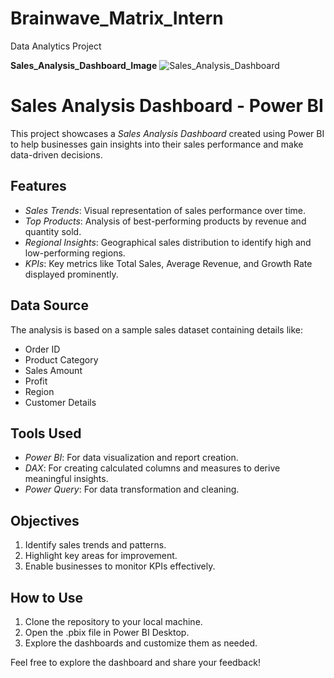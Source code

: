 # Brainwave_Matrix_Intern
Data Analytics Project 

**Sales_Analysis_Dashboard_Image**
![Sales_Analysis_Dashboard](https://github.com/user-attachments/assets/62c6a1ce-3d1f-4f60-b7e8-82d48c62b908)

# Sales Analysis Dashboard - Power BI  

This project showcases a *Sales Analysis Dashboard* created using Power BI to help businesses gain insights into their sales performance and make data-driven decisions.

## Features  
- *Sales Trends*: Visual representation of sales performance over time.  
- *Top Products*: Analysis of best-performing products by revenue and quantity sold.  
- *Regional Insights*: Geographical sales distribution to identify high and low-performing regions.   
- *KPIs*: Key metrics like Total Sales, Average Revenue, and Growth Rate displayed prominently.  

## Data Source  
The analysis is based on a sample sales dataset containing details like:  
- Order ID  
- Product Category  
- Sales Amount  
- Profit  
- Region  
- Customer Details  

## Tools Used  
- *Power BI*: For data visualization and report creation.  
- *DAX*: For creating calculated columns and measures to derive meaningful insights.  
- *Power Query*: For data transformation and cleaning.  

## Objectives  
1. Identify sales trends and patterns.  
2. Highlight key areas for improvement.  
3. Enable businesses to monitor KPIs effectively.  

## How to Use  
1. Clone the repository to your local machine.  
2. Open the .pbix file in Power BI Desktop.  
3. Explore the dashboards and customize them as needed.  

Feel free to explore the dashboard and share your feedback! 
